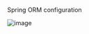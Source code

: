 Spring ORM configuration

![image](https://github.com/AjayKrishnaDerebail/java-learning/assets/85861443/723558f1-adaf-40b2-901b-8063da28d083)

